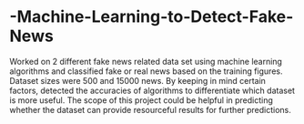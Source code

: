 # -Machine-Learning-to-Detect-Fake-News
Worked on 2 different fake news related data set using machine learning algorithms and classified fake or real news based on the training figures. Dataset sizes were 500 and 15000 news. By keeping in mind certain factors, detected the accuracies of algorithms to differentiate which dataset is more useful. The scope of this project could be helpful in predicting whether the dataset can provide resourceful results for further predictions.
